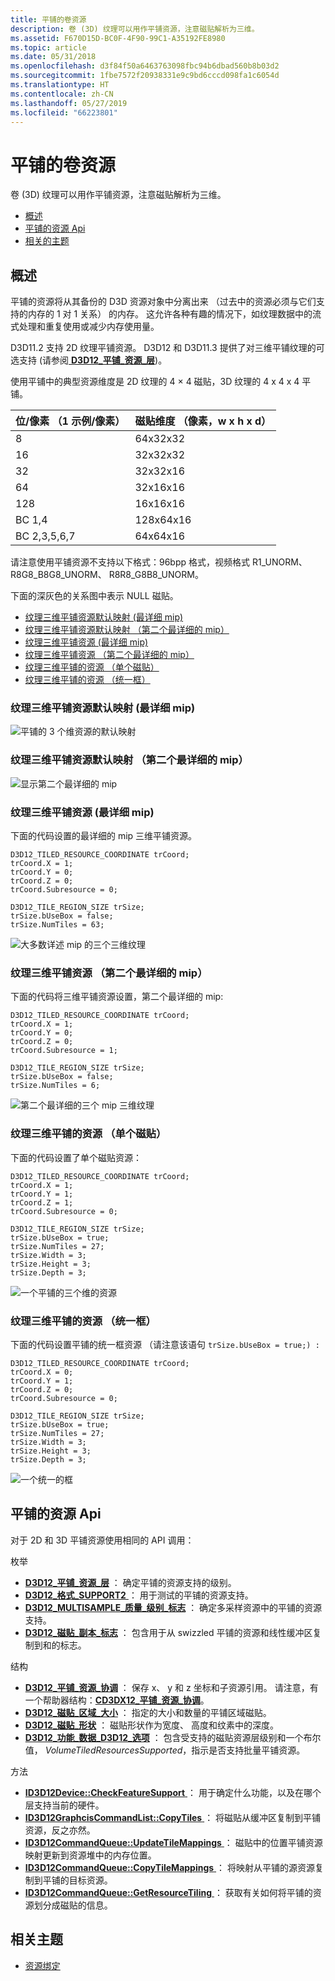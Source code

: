 ```yaml
---
title: 平铺的卷资源
description: 卷 (3D) 纹理可以用作平铺资源，注意磁贴解析为三维。
ms.assetid: F670D15D-BC0F-4F90-99C1-A35192FE8980
ms.topic: article
ms.date: 05/31/2018
ms.openlocfilehash: d3f84f50a6463763098fbc94b6dbad560b8b03d2
ms.sourcegitcommit: 1fbe7572f20938331e9c9bd6cccd098fa1c6054d
ms.translationtype: HT
ms.contentlocale: zh-CN
ms.lasthandoff: 05/27/2019
ms.locfileid: "66223801"
---
```

# <a name="volume-tiled-resources"></a>平铺的卷资源

卷 (3D) 纹理可以用作平铺资源，注意磁贴解析为三维。

-   [概述](#overview)
-   [平铺的资源 Api](#tiled-resource-apis)
-   [相关的主题](#related-topics)

## <a name="overview"></a>概述

平铺的资源将从其备份的 D3D 资源对象中分离出来 （过去中的资源必须与它们支持的内存的 1 对 1 关系） 的内存。 这允许各种有趣的情况下，如纹理数据中的流式处理和重复使用或减少内存使用量。

D3D11.2 支持 2D 纹理平铺资源。 D3D12 和 D3D11.3 提供了对三维平铺纹理的可选支持 (请参阅[ **D3D12\_平铺\_资源\_层**](/windows/desktop/api/D3D12/ne-d3d12-d3d12_tiled_resources_tier))。

使用平铺中的典型资源维度是 2D 纹理的 4 × 4 磁贴，3D 纹理的 4 x 4 x 4 平铺。



| 位/像素 （1 示例/像素） | 磁贴维度 （像素，w x h x d） |
|-----------------------------|-------------------------------------|
| 8                           | 64x32x32                            |
| 16                          | 32x32x32                            |
| 32                          | 32x32x16                            |
| 64                          | 32x16x16                            |
| 128                         | 16x16x16                            |
| BC 1,4                      | 128x64x16                           |
| BC 2,3,5,6,7                | 64x64x16                            |

请注意使用平铺资源不支持以下格式：96bpp 格式，视频格式 R1\_UNORM、 R8G8\_B8G8\_UNORM、 R8R8\_G8B8\_UNORM。

下面的深灰色的关系图中表示 NULL 磁贴。

-   [纹理三维平铺资源默认映射 (最详细 mip)](#texture-3d-tiled-resource-default-mapping-most-detailed-mip)
-   [纹理三维平铺资源默认映射 （第二个最详细的 mip）](#texture-3d-tiled-resource-default-mapping-second-most-detailed-mip)
-   [纹理三维平铺资源 (最详细 mip)](#texture-3d-tiled-resource-most-detailed-mip)
-   [纹理三维平铺资源 （第二个最详细的 mip）](#texture-3d-tiled-resource-second-most-detailed-mip)
-   [纹理三维平铺的资源 （单个磁贴）](#texture-3d-tiled-resource-single-tile)
-   [纹理三维平铺的资源 （统一框）](#texture-3d-tiled-resource-uniform-box)

### <a name="texture-3d-tiled-resource-default-mapping-most-detailed-mip"></a>纹理三维平铺资源默认映射 (最详细 mip)

![平铺的 3 个维资源的默认映射](images/vtr-tex3d-default-1.png)

### <a name="texture-3d-tiled-resource-default-mapping-second-most-detailed-mip"></a>纹理三维平铺资源默认映射 （第二个最详细的 mip）

![显示第二个最详细的 mip](images/vtr-tex3d-default-2.png)

### <a name="texture-3d-tiled-resource-most-detailed-mip"></a>纹理三维平铺资源 (最详细 mip)

下面的代码设置的最详细的 mip 三维平铺资源。

``` syntax
D3D12_TILED_RESOURCE_COORDINATE trCoord;
trCoord.X = 1;
trCoord.Y = 0;
trCoord.Z = 0;
trCoord.Subresource = 0;

D3D12_TILE_REGION_SIZE trSize;
trSize.bUseBox = false;
trSize.NumTiles = 63;
```

![大多数详述 mip 的三个三维纹理](images/vtr-tex3d-default-1b.png)

### <a name="texture-3d-tiled-resource-second-most-detailed-mip"></a>纹理三维平铺资源 （第二个最详细的 mip）

下面的代码将三维平铺资源设置，第二个最详细的 mip:

``` syntax
D3D12_TILED_RESOURCE_COORDINATE trCoord;
trCoord.X = 1;
trCoord.Y = 0;
trCoord.Z = 0;
trCoord.Subresource = 1;

D3D12_TILE_REGION_SIZE trSize;
trSize.bUseBox = false;
trSize.NumTiles = 6;
```

![第二个最详细的三个 mip 三维纹理](images/vtr-tex3d-default-2b.png)

### <a name="texture-3d-tiled-resource-single-tile"></a>纹理三维平铺的资源 （单个磁贴）

下面的代码设置了单个磁贴资源：

``` syntax
D3D12_TILED_RESOURCE_COORDINATE trCoord;
trCoord.X = 1;
trCoord.Y = 1;
trCoord.Z = 1;
trCoord.Subresource = 0;

D3D12_TILE_REGION_SIZE trSize;
trSize.bUseBox = true;
trSize.NumTiles = 27;
trSize.Width = 3;
trSize.Height = 3;
trSize.Depth = 3;
```

![一个平铺的三个维的资源](images/vtr-tex3d-single.png)

### <a name="texture-3d-tiled-resource-uniform-box"></a>纹理三维平铺的资源 （统一框）

下面的代码设置平铺的统一框资源 （请注意该语句 `trSize.bUseBox = true;) :`

``` syntax
D3D12_TILED_RESOURCE_COORDINATE trCoord;
trCoord.X = 0;
trCoord.Y = 1;
trCoord.Z = 0;
trCoord.Subresource = 0;

D3D12_TILE_REGION_SIZE trSize;
trSize.bUseBox = true;
trSize.NumTiles = 27;
trSize.Width = 3;
trSize.Height = 3;
trSize.Depth = 3;
```

![一个统一的框](images/vtr-tex3d-uniform.png)

## <a name="tiled-resource-apis"></a>平铺的资源 Api

对于 2D 和 3D 平铺资源使用相同的 API 调用：

枚举

-   [**D3D12\_平铺\_资源\_层**](/windows/desktop/api/D3D12/ne-d3d12-d3d12_tiled_resources_tier) ： 确定平铺的资源支持的级别。
-   [**D3D12\_格式\_SUPPORT2** ](/windows/desktop/api/D3D12/ne-d3d12-d3d12_format_support2) ： 用于测试的平铺的资源支持。
-   [**D3D12\_MULTISAMPLE\_质量\_级别\_标志**](/windows/desktop/api/D3D12/ne-d3d12-d3d12_multisample_quality_level_flags) ： 确定多采样资源中的平铺的资源支持。
-   [**D3D12\_磁贴\_副本\_标志**](/windows/desktop/api/d3d12/ne-d3d12-d3d12_tile_copy_flags) ： 包含用于从 swizzled 平铺的资源和线性缓冲区复制到和的标志。

结构

-   [**D3D12\_平铺\_资源\_协调**](/windows/desktop/api/D3D12/ns-d3d12-d3d12_tiled_resource_coordinate) ： 保存 x、 y 和 z 坐标和子资源引用。 请注意，有一个帮助器结构：[**CD3DX12\_平铺\_资源\_协调**](cd3dx12-tiled-resource-coordinate.md)。
-   [**D3D12\_磁贴\_区域\_大小**](/windows/desktop/api/D3D12/ns-d3d12-d3d12_tile_region_size) ： 指定的大小和数量的平铺区域磁贴。
-   [**D3D12\_磁贴\_形状**](/windows/desktop/api/D3D12/ns-d3d12-d3d12_tile_shape) ： 磁贴形状作为宽度、 高度和纹素中的深度。
-   [**D3D12\_功能\_数据\_D3D12\_选项**](/windows/desktop/api/D3D12/ns-d3d12-d3d12_feature_data_d3d12_options) ： 包含受支持的磁贴资源层级别和一个布尔值， *VolumeTiledResourcesSupported*，指示是否支持批量平铺资源。

方法

-   [**ID3D12Device::CheckFeatureSupport** ](/windows/desktop/api/D3D12/nf-d3d12-id3d12device-checkfeaturesupport) ： 用于确定什么功能，以及在哪个层支持当前的硬件。
-   [**ID3D12GraphcisCommandList::CopyTiles** ](/windows/desktop/api/d3d12/nf-d3d12-id3d12graphicscommandlist-copytiles) ： 将磁贴从缓冲区复制到平铺资源，反之亦然。
-   [**ID3D12CommandQueue::UpdateTileMappings** ](/windows/desktop/api/d3d12/nf-d3d12-id3d12commandqueue-updatetilemappings) ： 磁贴中的位置平铺资源映射更新到资源堆中的内存位置。
-   [**ID3D12CommandQueue::CopyTileMappings** ](/windows/desktop/api/d3d12/nf-d3d12-id3d12commandqueue-copytilemappings) ： 将映射从平铺的源资源复制到平铺的目标资源。
-   [**ID3D12CommandQueue::GetResourceTiling** ](/windows/desktop/api/d3d12/nf-d3d12-id3d12device-getresourcetiling) ： 获取有关如何将平铺的资源划分成磁贴的信息。

## <a name="related-topics"></a>相关主题
* [资源绑定](resource-binding.md)
